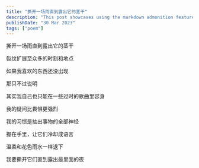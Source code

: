 ```yaml
---
title: "撕开一场雨直到露出它的茎干"
description: "This post showcases using the markdown admonition feature in Astro Cactus"
publishDate: "30 Mar 2023"
tags: ["poem"]
---
```


撕开一场雨直到露出它的茎干

裂纹扩展至众多的时刻和地点

如果我喜欢的东西还没出现

那只不过说明

其实我自己也只能在一些过时的歌曲里容身

我的疑问比畏惧更强烈

我的习惯是抽出事物的全部神经

握在手里，让它们冷却成语言

温柔和花色雨水一样退下

我要撕开它们直到露出最里面的夜